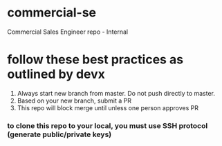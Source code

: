 # commercial-se
Commercial Sales Engineer repo - Internal 

# follow these best practices as outlined by devx 
1. Always start new branch from master. Do not push directly to master.
2. Based on your new branch, submit a PR
3. This repo will block merge until unless one person approves PR 

### to clone this repo to your local, you must use SSH protocol (generate public/private keys)
